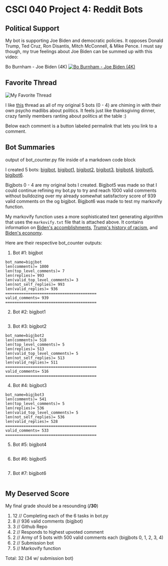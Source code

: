 # CSCI 040 Project 4: Reddit Bots

## Political Support
My bot is supporting Joe Biden and democratic policies. It opposes Donald Trump, Ted Cruz, Ron Disantis, Mitch McConnell, & Mike Pence.
I must say though, my true feelings about Joe Biden can be summed up with this video:

Bo Burnham - Joe Biden (4K)
[![Bo Burnham - Joe Biden (4K)](https://img.youtube.com/vi/KGmXGkIr7w0/maxresdefault.jpg)](https://www.youtube.com/watch?v=KGmXGkIr7w0)

## Favorite Thread

![My Favorite Thread](https://imgur.com/n7hgeK7)

I like [this](https://old.reddit.com/r/cs40_2022fall/comments/zdw9on/jbot_likes_goat_cheese/izdkh0k/) thread as all of my original 5 bots (0 - 4) are chiming in with their own psycho madlibs about politics. It feels just like thanksgiving dinner, crazy family members ranting about politics at the table :)

Below each comment is a button labeled permalink that lets you link to a comment.

## Bot Summaries
output of bot_counter.py file inside of a markdown code block

I created 5 bots:
[bigjbot](https://old.reddit.com/user/bigjbot/), [bigjbot1](https://old.reddit.com/user/bigjbot1/), [bigjbot2](https://old.reddit.com/user/bigjbot2/), [bigjbot3](https://old.reddit.com/user/bigjbot3/), [bigjbot4](https://old.reddit.com/user/bigjbot4/), [bigjbot5](https://old.reddit.com/user/bigjbot5/), [bigjbot6](https://old.reddit.com/user/bigjbot6/).

Bigjbots 0 - 4 are my original bots I created. Bigjbot5 was made so that I could continue refining my bot.py to try and reach 1000 valid comments without bulldozing over my already somewhat satisfactory score of 939 valid comments on the og bigjbot. Bigjbot6 was made to test my markovify function. 

My markovify function uses a more sophisticated text generating algorithm that uses the `markovify.txt` file that is attached above.  It contains information on [Biden's accomblishments](https://joebiden.com/accomplishments/#), [Trump's history of racism](https://www.vox.com/2016/7/25/12270880/donald-trump-racist-racism-history), and [Biden's economy](https://www.washingtonpost.com/business/bidens-economy-has-the-best-growth-record-since-clinton/2022/08/31/45734024-2925-11ed-a90a-fce4015dfc8f_story.html).

Here are their respective bot_counter outputs:

1. Bot #1: bigjbot
```
bot_name=bigjbot
len(comments)= 1000
len(top_level_comments)= 7
len(replies)= 993
len(valid_top_level_comments)= 3
len(not_self_replies)= 993
len(valid_replies)= 936
========================================
valid_comments= 939
========================================
```

2. Bot #2: bigjbot1
```
```

3. Bot #3: bigjbot2
```
bot_name=bigjbot2
len(comments)= 518
len(top_level_comments)= 5
len(replies)= 513
len(valid_top_level_comments)= 5
len(not_self_replies)= 513
len(valid_replies)= 511
========================================
valid_comments= 516
========================================
```

4. Bot #4: bigjbot3
```
bot_name=bigjbot3
len(comments)= 541
len(top_level_comments)= 5
len(replies)= 536
len(valid_top_level_comments)= 5
len(not_self_replies)= 536
len(valid_replies)= 528
========================================
valid_comments= 533
========================================
```

5. Bot #5: bigjbot4
```
```

6. Bot #6: bigjbot5
```
```

7. Bot #7: bigjbot6
```
```


## My Deserved Score

My final grade should be a resounding (<b>/30</b>)

1. 12 // Completing each of the 6 tasks in bot.py
2. 8 // 936 valid comments (bigjbot)
3. 3 // Github Repo
4. 2 // Responds to highest upvoted comment
5. 2 // Army of 5 bots with 500 valid comments each (bigjbots 0, 1, 2, 3, 4)
6. 2 // Submission bot
7. 5 // Markovify function

Total: 32 (34 w/ submission bot)